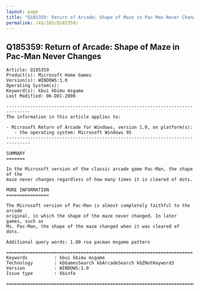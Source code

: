 ```yaml
---
layout: page
title: "Q185359: Return of Arcade: Shape of Maze in Pac-Man Never Changes"
permalink: /kb/185/Q185359/
---
```


## Q185359: Return of Arcade: Shape of Maze in Pac-Man Never Changes

	Article: Q185359
	Product(s): Microsoft Home Games
	Version(s): WINDOWS:1.0
	Operating System(s): 
	Keyword(s): kbui kbimu msgame
	Last Modified: 06-DEC-2000
	
	-------------------------------------------------------------------------------
	The information in this article applies to:
	
	- Microsoft Return of Arcade for Windows, version 1.0, on platform(s):
	   - the operating system: Microsoft Windows 95 
	-------------------------------------------------------------------------------
	
	SUMMARY
	=======
	
	In the Microsoft version of the classic arcade game Pac-Man, the shape of the
	maze never changes regardless of how many times it is cleared of dots.
	
	MORE INFORMATION
	================
	
	The Microsoft version of Pac-Man is almost completely faithful to the arcade
	original, in which the shape of the maze never changed. In later games, such as
	Ms. Pac-Man, the shape of the maze changed when it was cleared of dots.
	
	Additional query words: 1.00 roa pacman msgame pattern
	
	======================================================================
	Keywords          : kbui kbimu msgame 
	Technology        : kbGamesSearch kbArcadeSearch kbZNotKeyword3
	Version           : WINDOWS:1.0
	Issue type        : kbinfo
	
	=============================================================================
	

